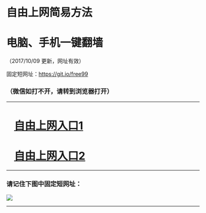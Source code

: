 ﻿# 自由上网简易方法

# 电脑、手机一键翻墙

（2017/10/09 更新，网址有效）

固定短网址：https://git.io/free99

### （微信如打不开，请转到浏览器打开）


***





# &nbsp;&nbsp; <a href="http://ft50417520.fwq-tz-1001.info/fwqtz01.html?t=100900115067 " target="_blank">自由上网入口1</a>
# &nbsp;&nbsp; <a href="http://ft229029272.fwq-tz-1002.info/fwqtz02.html?t=10090017738 " target="_blank">自由上网入口2</a>
***

### 请记住下图中固定短网址：

<img src="https://s3-us-west-2.amazonaws.com/fwq-1001/yjfq-20170905okok.png" /> 


***


